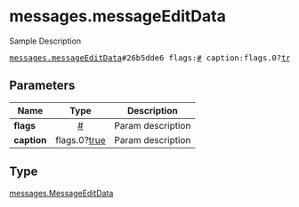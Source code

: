 # messages.messageEditData

Sample Description

<pre>
<a href="../constructor/messages.messageEditData.md">messages.messageEditData</a>#26b5dde6 flags:<a href="../type/#.md">#</a> caption:flags.0?<a href="../type/true.md">true</a> = <a href="../type/messages.MessageEditData.md">messages.MessageEditData</a>;
</pre>
## Parameters

| Name | Type | Description |
|------|:----:|-------------|
| **flags** | <a href="../type/#.md">#</a> | Param description |
| **caption** | flags.0?<a href="../type/true.md">true</a> | Param description |

## Type

<a href="../type/messages.MessageEditData.md">messages.MessageEditData</a>
